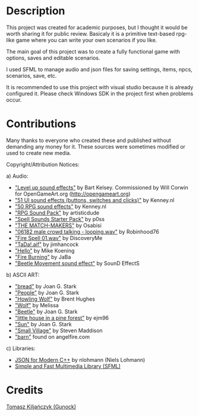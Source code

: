 # Description
This project was created for academic purposes, but I
thought it would be worth sharing it for public review.
Basicaly it is a primitive text-based rpg-like game
where you can write your own scenarios if you like.

The main goal of this project was to create a fully functional
game with options, saves and editable scenarios.

I used SFML to manage audio and json files for saving
settings, items, npcs, scenarios, save, etc.

It is recommended to use this project with visual studio
because it is already configured it. Please check
Windows SDK in the project first when problems occur.

# Contributions
Many thanks to everyone who created these and published without demanding any money for it.
These sources were sometimes modified or used to create new media.

Copyright/Attribution Notices:

a) Audio:
 - ["Level up sound effects"](https://opengameart.org/content/level-up-sound-effects) by Bart Kelsey. Commissioned by Will Corwin for OpenGameArt.org (http://opengameart.org)
 - ["51 UI sound effects (buttons, switches and clicks)"](https://opengameart.org/content/51-ui-sound-effects-buttons-switches-and-clicks) by Kenney.nl
 - ["50 RPG sound effects"](https://opengameart.org/content/50-rpg-sound-effects) by Kenney.nl
 - ["RPG Sound Pack"](https://opengameart.org/content/rpg-sound-pack) by artisticdude
 - ["Spell Sounds Starter Pack"](https://opengameart.org/content/spell-sounds-starter-pack) by p0ss
 - ["THE MATCH-MAKERS"](https://forums.rpgmakerweb.com/index.php?threads/sound-effects-pack-ogg-the-match-makers.73381/) by Osabisi
 - ["06182 male crowd talking - looping.wav"](https://freesound.org/people/Robinhood76/sounds/331627/) by Robinhood76
 - ["Fire Spell 01.wav"](https://freesound.org/people/DiscoveryME/sounds/275608/) by DiscoveryMe
 - ["TaDa!.aif"](https://freesound.org/people/jimhancock/sounds/256128/) by jimhancock
 - ["Hello"](http://soundbible.com/769-Hello.html) by Mike Koening
 - ["Fire Burning"](http://soundbible.com/1902-Fire-Burning.html) by JaBa
 - ["Beetle Movement sound effect"](https://www.youtube.com/watch?v=oj-mL2u2y50) by SounD EffectS

b) ASCII ART:
 - ["bread"](http://www.oocities.org/spunk1111/food.htm) by Joan G. Stark
 - ["People"](https://asciiart.website/index.php?art=people/other) by Joan G. Stark
 - ["Howling Wolf"](http://ascii.co.uk/art/wolf) by Brent Hughes
 - ["Wolf"](https://asciiart.website/index.php?art=animals/wolves) by Melissa
 - ["Beetle"](https://www.asciiart.eu/animals/insects/beetles) by Joan G. Stark
 - ["little house in a pine forest"](http://ascii.co.uk/art/forest) by ejm96
 - ["Sun"](https://www.asciiart.eu/nature/sun) by Joan G. Stark
 - ["Small Village"](https://www.asciiart.eu/buildings-and-places/cities) by Steven Maddison
 - ["barn"](http://www.angelfire.com/ca/mathcool/farm.html) found on angelfire.com
 
 c) Libraries:
 - [JSON for Modern C++](https://github.com/nlohmann/json) by nlohmann (Niels Lohmann)
 - [Simple and Fast Multimedia Library (SFML)](https://github.com/SFML/SFML)
 
# Credits
[Tomasz Kiljańczyk (Gunock)](https://github.com/Gunock)
